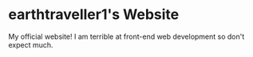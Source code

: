 # earthtraveller1's Website

My official website! I am terrible at front-end web development so don't expect much.
